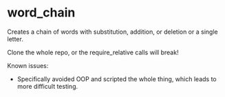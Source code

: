 word_chain
==========

Creates a chain of words with substitution, addition, or deletion or a single letter.

Clone the whole repo, or the require_relative calls will break!

Known issues:
- Specifically avoided OOP and scripted the whole thing, which leads to more difficult testing. 
